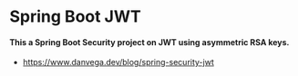 # Spring Boot JWT
#### This a Spring Boot Security project on JWT using asymmetric RSA keys.

- https://www.danvega.dev/blog/spring-security-jwt
